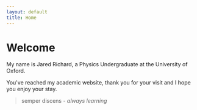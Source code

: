 ```yaml
---
layout: default
title: Home
---
```


<h1>Welcome</h1>

<p></p>

My name is Jared Richard, a Physics Undergraduate at the University of Oxford. 

You've reached my academic website, thank you for your visit and I hope you enjoy your stay.

>semper discens - *always learning*
